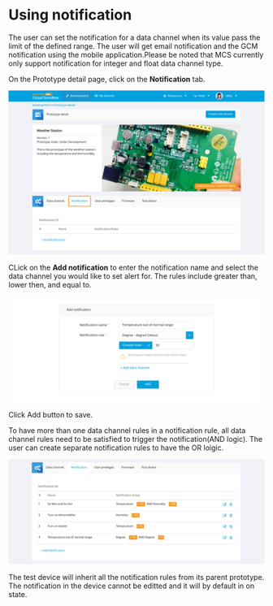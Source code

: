 # Using notification

The user can set the notification for a data channel when its value pass the limit of the defined range. The user will get email notification and the GCM notification using the mobile application.Please be noted that MCS currently only support notification for integer and float data channel type.


On the Prototype detail page, click on the **Notification** tab.

![](../images/notification/not1.jpg)

CLick on the **Add notification** to enter the notification name and select the data channel you would like to set alert for. The rules include greater than, lower then, and equal to.

![](../images/notification/not2.jpg)

Click Add button to save.

To have more than one data channel rules in a notification rule, all data channel rules need to be satisfied to trigger the notification(AND logic). The user can create separate notification rules to have the OR loigic.

![](../images/notification/not3.jpg)

The test device will inherit all the notification rules from its parent prototype. The notification in the device cannot be editted and it will by default in on state.

